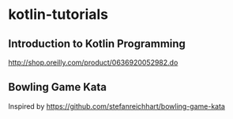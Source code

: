 # kotlin-tutorials

## Introduction to Kotlin Programming
http://shop.oreilly.com/product/0636920052982.do

## Bowling Game Kata
Inspired by https://github.com/stefanreichhart/bowling-game-kata